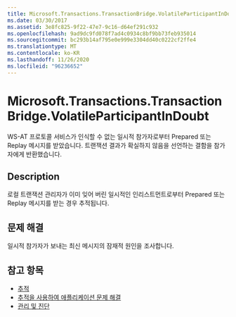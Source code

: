 ```yaml
---
title: Microsoft.Transactions.TransactionBridge.VolatileParticipantInDoubt
ms.date: 03/30/2017
ms.assetid: 3e8fc825-9f22-47e7-9c16-d64ef291c932
ms.openlocfilehash: 9ad9dc9fd078f7ad4c0934c8bf9bb73feb935014
ms.sourcegitcommit: bc293b14af795e0e999e3304dd40c0222cf2ffe4
ms.translationtype: MT
ms.contentlocale: ko-KR
ms.lasthandoff: 11/26/2020
ms.locfileid: "96236652"
---
```

# <a name="microsofttransactionstransactionbridgevolatileparticipantindoubt"></a>Microsoft.Transactions.TransactionBridge.VolatileParticipantInDoubt

WS-AT 프로토콜 서비스가 인식할 수 없는 일시적 참가자로부터 Prepared 또는 Replay 메시지를 받았습니다. 트랜잭션 결과가 확실하지 않음을 선언하는 결함을 참가자에게 반환했습니다.  
  
## <a name="description"></a>Description  

 로컬 트랜잭션 관리자가 이미 잊어 버린 일시적인 인리스트먼트로부터 Prepared 또는 Replay 메시지를 받는 경우 추적됩니다.  
  
## <a name="troubleshooting"></a>문제 해결  

 일시적 참가자가 보내는 최신 메시지의 잠재적 원인을 조사합니다.  
  
## <a name="see-also"></a>참고 항목

- [추적](index.md)
- [추적을 사용하여 애플리케이션 문제 해결](using-tracing-to-troubleshoot-your-application.md)
- [관리 및 진단](../index.md)
